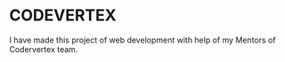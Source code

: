 # CODEVERTEX
 I have made this project of web development with help of my Mentors of Codervertex team.
